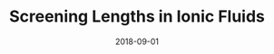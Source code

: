 ---
title: "Screening Lengths in Ionic Fluids"
collection: talks
type: "Talk"
# permalink: /talks/2013-03-01-tutorial-1
venue: "DFT Days"
date: 2018-09-01
location: "Tübingen, DE"
---